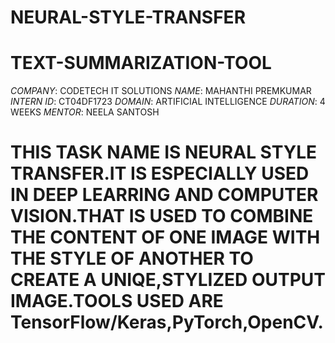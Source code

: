 # NEURAL-STYLE-TRANSFER
# TEXT-SUMMARIZATION-TOOL
*COMPANY*: CODETECH IT SOLUTIONS
*NAME*: MAHANTHI PREMKUMAR
*INTERN ID*: CT04DF1723
*DOMAIN*: ARTIFICIAL INTELLIGENCE
*DURATION*: 4 WEEKS
*MENTOR*: NEELA SANTOSH

# THIS TASK NAME IS NEURAL STYLE TRANSFER.IT IS ESPECIALLY USED IN DEEP LEARRING AND COMPUTER VISION.THAT IS USED TO COMBINE THE CONTENT OF ONE IMAGE WITH THE STYLE OF ANOTHER TO CREATE A UNIQE,STYLIZED OUTPUT IMAGE.TOOLS USED ARE TensorFlow/Keras,PyTorch,OpenCV.
